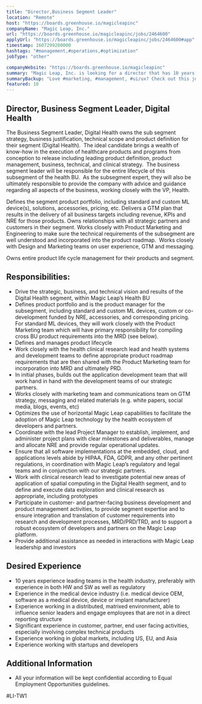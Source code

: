 ```yaml
---
title: "Director,Business Segment Leader"
location: "Remote"
host: "https://boards.greenhouse.io/magicleapinc"
companyName: "Magic Leap, Inc."
url: "https://boards.greenhouse.io/magicleapinc/jobs/2464600"
applyUrl: "https://boards.greenhouse.io/magicleapinc/jobs/2464600#app"
timestamp: 1607299200000
hashtags: "#management,#operations,#optimization"
jobType: "other"

companyWebsite: "https://boards.greenhouse.io/magicleapinc"
summary: "Magic Leap, Inc. is looking for a director that has 10 years experience leading teams in the health industry, preferably with experience in both HW and SW as well as regulatory."
summaryBackup: "Love #marketing, #management, #ui/ux? Check out this job post!"
featured: 10
---
```


## Director, Business Segment Leader, Digital Health 

The Business Segment Leader, Digital Health owns the sub segment strategy, business justification, technical scope and product definition for their segment (Digital Health).  The ideal candidate brings a wealth of know-how in the execution of healthcare products and programs from conception to release including leading product definition, product management, business, technical, and clinical strategy.  The business segment leader will be responsible for the entire lifecycle of this subsegment of the health BU.  As the subsegment expert, they will also be ultimately responsible to provide the company with advice and guidance regarding all aspects of the business, working closely with the VP, Health.

Defines the segment product portfolio, including standard and custom ML device(s), solutions, accessories, pricing, etc. Delivers a GTM plan that results in the delivery of all business targets including revenue, KPIs and NRE for those products. Owns relationships with all strategic partners and customers in their segment. Works closely with Product Marketing and Engineering to make sure the technical requirements of the subsegment are well understood and incorporated into the product roadmap.  Works closely with Design and Marketing teams on user experience, GTM and messaging. 

Owns entire product life cycle management for their products and segment.

## Responsibilities:

*   Drive the strategic, business, and technical vision and results of the Digital Health segment, within Magic Leap’s Health BU
*   Defines product portfolio and is the product manager for the subsegment, including standard and custom ML devices, custom or co-development funded by NRE, accessories, and corresponding pricing.  For standard ML devices, they will work closely with the Product Marketing team which will have primary responsibility for compiling cross BU product requirements into the MRD (see below).
*   Defines and manages product lifecycle
*   Work closely with the health clinical research lead and health systems and development teams to define appropriate product roadmap requirements that are then shared with the Product Marketing team for incorporation into MRD and ultimately PRD.
*   In initial phases, builds out the application development team that will work hand in hand with the development teams of our strategic partners. 
*   Works closely with marketing team and communications team on GTM strategy, messaging and related materials (e.g. white papers, social media, blogs, events, etc)
*   Optimizes the use of horizontal Magic Leap capabilities to facilitate the adoption of Magic Leap technology by the health ecosystem of developers and partners.
*   Coordinate with the lead Project Manager to establish, implement, and administer project plans with clear milestones and deliverables, manage and allocate NRE and provide regular operational updates.
*   Ensure that all software implementations at the embedded, cloud, and applications levels abide by HIPAA, FDA, GDPR, and any other pertinent regulations, in coordination with Magic Leap’s regulatory and legal teams and in conjunction with our strategic partners.
*   Work with clinical research lead to investigate potential new areas of application of spatial computing in the Digital Health segment, and to define and execute data exploration and clinical research as appropriate, including prototypes
*   Participate in customer- and partner-facing business development and product management activities, to provide segment expertise and to ensure integration and translation of customer requirements into research and development processes, MRD/PRD/TRD, and to support a robust ecosystem of developers and partners on the Magic Leap platform.
*   Provide additional assistance as needed in interactions with Magic Leap leadership and investors

## Desired Experience

*   10 years experience leading teams in the health industry, preferably with experience in both HW and SW as well as regulatory
*   Experience in the medical device industry (i.e. medical device OEM, software as a medical device, device or implant manufacturer)
*   Experience working in a distributed, matrixed environment, able to influence senior leaders and engage employees that are not in a direct reporting structure
*   Significant experience in customer, partner, end user facing activities, especially involving complex technical products
*   Experience working in global markets, including US, EU, and Asia
*   Experience working with startups and developers

## Additional Information

*   All your information will be kept confidential according to Equal Employment Opportunities guidelines.

#LI-TW1
